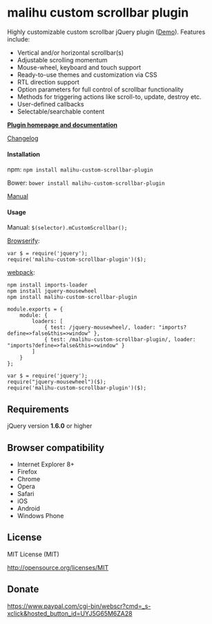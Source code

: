malihu custom scrollbar plugin
================================

Highly customizable custom scrollbar jQuery plugin ([Demo](http://manos.malihu.gr/repository/custom-scrollbar/demo/examples/complete_examples.html)). Features include: 

* Vertical and/or horizontal scrollbar(s)  
* Adjustable scrolling momentum 
* Mouse-wheel, keyboard and touch support 
* Ready-to-use themes and customization via CSS 
* RTL direction support 
* Option parameters for full control of scrollbar functionality 
* Methods for triggering actions like scroll-to, update, destroy etc. 
* User-defined callbacks 
* Selectable/searchable content

**[Plugin homepage and documentation](http://manos.malihu.gr/jquery-custom-content-scroller/)** 

[Changelog](http://manos.malihu.gr/jquery-custom-content-scroller/2/) 

#### Installation

npm: `npm install malihu-custom-scrollbar-plugin` 

Bower: `bower install malihu-custom-scrollbar-plugin` 

[Manual](http://manos.malihu.gr/jquery-custom-content-scroller/#get-started-section) 

#### Usage 

Manual: `$(selector).mCustomScrollbar();` 

[Browserify](http://browserify.org/): 

    var $ = require('jquery');
    require('malihu-custom-scrollbar-plugin')($);

[webpack](https://webpack.github.io/): 

    npm install imports-loader
	npm install jquery-mousewheel
	npm install malihu-custom-scrollbar-plugin

	module.exports = {
		module: {
			loaders: [
				{ test: /jquery-mousewheel/, loader: "imports?define=>false&this=>window" },
				{ test: /malihu-custom-scrollbar-plugin/, loader: "imports?define=>false&this=>window" }
			]
		}
	};

	var $ = require('jquery');
	require("jquery-mousewheel")($);
    require('malihu-custom-scrollbar-plugin')($);


Requirements
-------------------------

jQuery version **1.6.0** or higher

Browser compatibility
-------------------------

* Internet Explorer 8+ 
* Firefox 
* Chrome 
* Opera 
* Safari  
* iOS 
* Android 
* Windows Phone

License 
-------------------------

MIT License (MIT)

http://opensource.org/licenses/MIT

Donate 
-------------------------

https://www.paypal.com/cgi-bin/webscr?cmd=_s-xclick&hosted_button_id=UYJ5G65M6ZA28